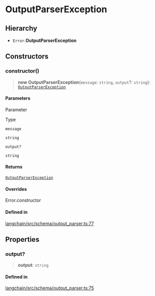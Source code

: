 OutputParserException
=====================

Hierarchy[​](#hierarchy "Direct link to Hierarchy")
---------------------------------------------------

*   `Error`.**OutputParserException**

Constructors[​](#constructors "Direct link to Constructors")
------------------------------------------------------------

### constructor()[​](#constructor "Direct link to constructor()")

> **new OutputParserException**(`message`: `string`, `output`?: `string`): [`OutputParserException`](/docs/api/schema_output_parser/classes/OutputParserException)

#### Parameters[​](#parameters "Direct link to Parameters")

Parameter

Type

`message`

`string`

`output?`

`string`

#### Returns[​](#returns "Direct link to Returns")

[`OutputParserException`](/docs/api/schema_output_parser/classes/OutputParserException)

#### Overrides[​](#overrides "Direct link to Overrides")

Error.constructor

#### Defined in[​](#defined-in "Direct link to Defined in")

[langchain/src/schema/output\_parser.ts:77](https://github.com/hwchase17/langchainjs/blob/46e1734/langchain/src/schema/output_parser.ts#L77)

Properties[​](#properties "Direct link to Properties")
------------------------------------------------------

### output?[​](#output "Direct link to output?")

> **output**: `string`

#### Defined in[​](#defined-in-1 "Direct link to Defined in")

[langchain/src/schema/output\_parser.ts:75](https://github.com/hwchase17/langchainjs/blob/46e1734/langchain/src/schema/output_parser.ts#L75)